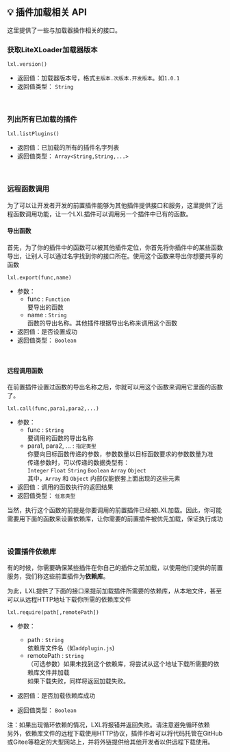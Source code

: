## 💡 插件加载相关 API

这里提供了一些与加载器操作相关的接口。

### 获取LiteXLoader加载器版本

`lxl.version()`

- 返回值：加载器版本号，格式`主版本.次版本.开发版本`。如`1.0.1`
- 返回值类型： `String`

<br>

### 列出所有已加载的插件

`lxl.listPlugins()`

- 返回值：已加载的所有的插件名字列表
- 返回值类型： `Array<String,String,...>`

<br>

### 远程函数调用

为了可以让开发者开发的前置插件能够为其他插件提供接口和服务，这里提供了远程函数调用功能，让一个LXL插件可以调用另一个插件中已有的函数。

#### 导出函数

首先，为了你的插件中的函数可以被其他插件定位，你首先将你插件中的某些函数导出，让别人可以通过名字找到你的接口所在。使用这个函数来导出你想要共享的函数

`lxl.export(func,name)`

- 参数：
  - func : `Function`  
    要导出的函数
  - name : `String`  
    函数的导出名称。其他插件根据导出名称来调用这个函数
- 返回值：是否设置成功
- 返回值类型： `Boolean`

<br>

#### 远程调用函数

在前置插件设置过函数的导出名称之后，你就可以用这个函数来调用它里面的函数了。

`lxl.call(func,para1,para2,...)`

- 参数：
  - func : `String`  
    要调用的函数的导出名称
  - para1, para2, ... : `指定类型`  
    你要向目标函数传递的参数，参数数量以目标函数要求的参数数量为准  
    传递参数时，可以传递的数据类型有：   
    `Integer` `Float` `String` `Boolean` `Array` `Object `  
    其中，`Array` 和 `Object` 内部仅能嵌套上面出现的这些元素
- 返回值：调用的函数执行的返回结果
- 返回值类型： `任意类型`

当然，执行这个函数的前提是你要调用的前置插件已经被LXL加载。因此，你可能需要用下面的函数来设置依赖库，让你需要的前置插件被优先加载，保证执行成功

<br>

### 设置插件依赖库

有的时候，你需要确保某些插件在你自己的插件之前加载，以使用他们提供的前置服务，我们称这些前置插件为**依赖库**。

为此，LXL提供了下面的接口来提前加载插件所需要的依赖库，从本地文件，甚至可以从远程HTTP地址下载你所需的依赖库文件

`lxl.require(path[,remotePath])`

- 参数：
  - path : `String`  
    依赖库文件名（如`addplugin.js`)
  - remotePath : `String`  
    （可选参数）如果未找到这个依赖库，将尝试从这个地址下载所需要的依赖库文件并加载  
    如果下载失败，同样将返回加载失败。

- 返回值：是否加载依赖库成功
- 返回值类型： `Boolean`

注：如果出现循环依赖的情况，LXL将报错并返回失败。请注意避免循环依赖  
另外，依赖库文件的远程下载使用HTTP协议，插件作者可以将代码托管在GitHub或Gitee等稳定的大型网站上，并将外链提供给其他开发者以供远程下载使用。

<br>